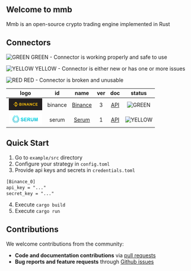## Welcome to mmb
Mmb is an open-source crypto trading engine implemented in Rust

## Connectors

![GREEN](https://via.placeholder.com/15/008000/?text=+) GREEN - Connector is working properly and safe to use

![YELLOW](https://via.placeholder.com/15/ffff00/?text=+) YELLOW - Connector is either new or has one or more issues

![RED](https://via.placeholder.com/15/f03c15/?text=+) RED - Connector is broken and unusable


| logo | id | name | ver | doc | status |
|:---:|:---:|:---:|:---:|:---:|:---:|
| <img src="assets/binance-logo.jpg" alt="Binance" width="90" /> | binance | [Binance](https://www.binance.com/) | 3 | [API](https://github.com/binance/binance-spot-api-docs/blob/master/rest-api.md) | ![GREEN](https://via.placeholder.com/15/008000/?text=+)|
| <img src="assets/serum-logo.png" alt="Binance" width="90" /> | serum | [Serum](https://www.projectserum.com/) | 1 | [API](https://docs.projectserum.com/serum-ecosystem/build-on-serum/project-ideas-for-serum) | ![YELLOW](https://via.placeholder.com/15/ffff00/?text=+)|

## Quick Start

1. Go to `example/src` directory
2. Configure your strategy in `config.toml`
3. Provide api keys and secrets in `credentials.toml`
```
[Binance_0]
api_key = "..."
secret_key = "..."
```
4. Execute `cargo build`
5. Execute `cargo run`

## Contributions

We welcome contributions from the community:
- **Code and documentation contributions** via [pull requests](https://github.com/purefinance/mmb/pulls)
- **Bug reports and feature requests** through [Github issues](https://github.com/purefinance/mmb/issues)

